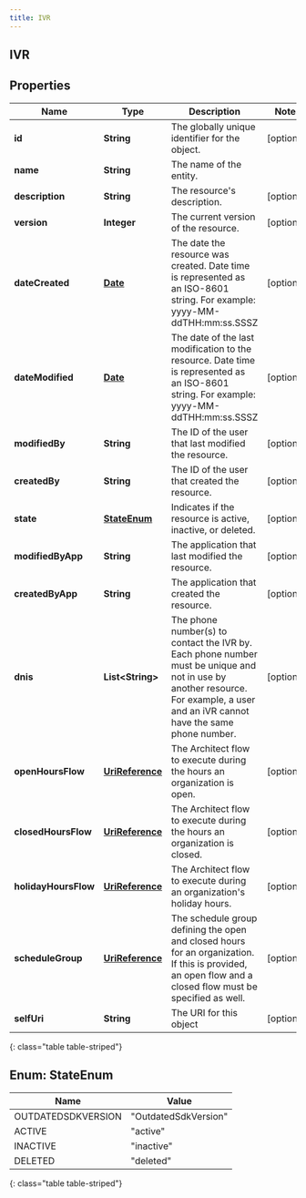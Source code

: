 ```yaml
---
title: IVR
---
```

## IVR


## Properties

| Name | Type | Description | Notes |
| ------------ | ------------- | ------------- | ------------- |
| **id** | **String** | The globally unique identifier for the object. |  [optional] |
| **name** | **String** | The name of the entity. |  |
| **description** | **String** | The resource&#39;s description. |  [optional] |
| **version** | **Integer** | The current version of the resource. |  [optional] |
| **dateCreated** | [**Date**](Date.html) | The date the resource was created. Date time is represented as an ISO-8601 string. For example: yyyy-MM-ddTHH:mm:ss.SSSZ |  [optional] |
| **dateModified** | [**Date**](Date.html) | The date of the last modification to the resource. Date time is represented as an ISO-8601 string. For example: yyyy-MM-ddTHH:mm:ss.SSSZ |  [optional] |
| **modifiedBy** | **String** | The ID of the user that last modified the resource. |  [optional] |
| **createdBy** | **String** | The ID of the user that created the resource. |  [optional] |
| **state** | [**StateEnum**](#StateEnum) | Indicates if the resource is active, inactive, or deleted. |  [optional] |
| **modifiedByApp** | **String** | The application that last modified the resource. |  [optional] |
| **createdByApp** | **String** | The application that created the resource. |  [optional] |
| **dnis** | **List&lt;String&gt;** | The phone number(s) to contact the IVR by.  Each phone number must be unique and not in use by another resource.  For example, a user and an iVR cannot have the same phone number. |  [optional] |
| **openHoursFlow** | [**UriReference**](UriReference.html) | The Architect flow to execute during the hours an organization is open. |  [optional] |
| **closedHoursFlow** | [**UriReference**](UriReference.html) | The Architect flow to execute during the hours an organization is closed. |  [optional] |
| **holidayHoursFlow** | [**UriReference**](UriReference.html) | The Architect flow to execute during an organization&#39;s holiday hours. |  [optional] |
| **scheduleGroup** | [**UriReference**](UriReference.html) | The schedule group defining the open and closed hours for an organization.  If this is provided, an open flow and a closed flow must be specified as well. |  [optional] |
| **selfUri** | **String** | The URI for this object |  [optional] |
{: class="table table-striped"}


<a name="StateEnum"></a>

## Enum: StateEnum

| Name | Value |
| ---- | ----- |
| OUTDATEDSDKVERSION | &quot;OutdatedSdkVersion&quot; |
| ACTIVE | &quot;active&quot; |
| INACTIVE | &quot;inactive&quot; |
| DELETED | &quot;deleted&quot; |
{: class="table table-striped"}



